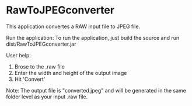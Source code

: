 # RawToJPEGconverter
This application convertes a RAW input file to JPEG file.

Run the application:
To run the application, just build the source and run dist/RawToJPEGconverter.jar

User help:
1. Brose to the .raw file
2. Enter the width and height of the output image
3. Hit 'Convert'

Note:
The output file is "converted.jpeg" and will be generated in the same folder level as your input .raw file.
